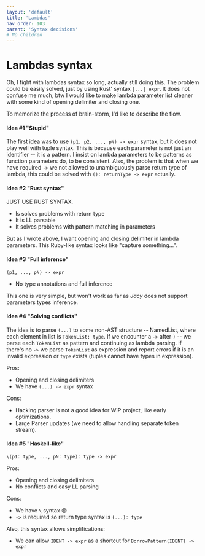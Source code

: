 ```yaml
---
layout: 'default'
title: 'Lambdas'
nav_order: 103
parent: 'Syntax decisions'
# No children
---
```


# Lambdas syntax

Oh, I fight with lambdas syntax so long, actually still doing this. The problem could be easily solved, just by using
Rust' syntax `|...| expr`. It does not confuse me much, btw I would like to make lambda parameter list cleaner with some
kind of opening delimiter and closing one.

To memorize the process of brain-storm, I'd like to describe the flow.

#### Idea #1 "Stupid"
The first idea was to use `(p1, p2, ..., pN) -> expr` syntax, but it does not play well with tuple syntax. This is
because each parameter is not just an identifier -- it is a pattern. I insist on lambda parameters to be patterns as
function parameters do, to be consistent. Also, the problem is that when we have required `->` we not allowed to
unambiguously parse return type of lambda, this could be solved with `(): returnType -> expr` actually.

#### Idea #2 "Rust syntax"
JUST USE RUST SYNTAX.
- Is solves problems with return type
- It is LL parsable
- It solves problems with pattern matching in parameters

But as I wrote above, I want opening and closing delimiter in lambda parameters. This Ruby-like syntax looks like
"capture something...".

#### Idea #3 "Full inference"
```
(p1, ..., pN) -> expr
```

- No type annotations and full inference

This one is very simple, but won't work as far as *Jacy* does not support parameters types inference.

#### Idea #4 "Solving conflicts"
The idea is to parse `(...)` to some non-AST structure -- NamedList, where each element in list is `TokenList: type`. If
we encounter a `->` after `)` -- we parse each `TokenList` as pattern and continuing as lambda parsing. If there's no
`->` we parse `TokenList` as expression and report errors if it is an invalid expression or `type` exists (tuples cannot
have types in expression).

Pros:
- Opening and closing delimiters
- We have `(...) -> expr` syntax

Cons:
- Hacking parser is not a good idea for WIP project, like early optimizations.
- Large Parser updates (we need to allow handling separate token stream).

#### Idea #5 "Haskell-like"
```
\(p1: type, ..., pN: type): type -> expr
```

Pros:
- Opening and closing delimiters
- No conflicts and easy LL parsing

Cons:
- We have `\` syntax 😞
- `->` is required so return type syntax is `(...): type`

Also, this syntax allows simplifications:
- We can allow `IDENT -> expr` as a shortcut for `BorrowPattern(IDENT) -> expr`
